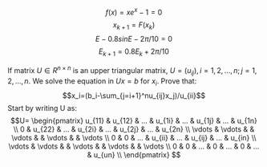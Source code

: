 $$f(x)=xe^x-1=0$$
$$x_{k+1}=F(x_k)$$
$$E-0.8sinE-2\pi/10=0$$
$$E_{k+1}=0.8E_k+2\pi/10$$

If matrix $U\in R^{n\times n}$ is an upper triangular matrix, $U=(u_{ij}),i=1,2,...,n;j=1,2,...,n.$ We solve the equation in $Ux=b$ for $x_i$. Prove that:
$$x_i=(b_i-\sum_{j=i+1}^nu_{ij}x_j)/u_{ii}$$
Start by writing U as:
$$U=
\begin{pmatrix} 
u_{11} & u_{12} & ... & u_{1i} & ... & u_{1j} & ... & u_{1n} \\ 
0 & u_{22} & ... & u_{2i} & ... & u_{2j} & ... & u_{2n} \\
\vdots & \vdots & & \vdots & & \vdots & & \vdots \\
0 & 0 & ... & u_{ii} & ... & u_{ij} & ... & u_{in} \\
\vdots & \vdots & & \vdots & & \vdots & & \vdots \\
0 & 0 & ... & 0 & ... & 0 & ... & u_{un} \\
\end{pmatrix}
$$

